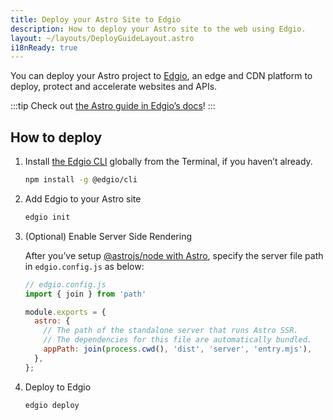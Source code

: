 ```yaml
---
title: Deploy your Astro Site to Edgio
description: How to deploy your Astro site to the web using Edgio.
layout: ~/layouts/DeployGuideLayout.astro
i18nReady: true
---
```


You can deploy your Astro project to [Edgio](https://www.edg.io/), an edge and CDN platform to deploy, protect and accelerate websites and APIs.

:::tip
Check out [the Astro guide in Edgio’s docs](https://docs.edg.io/guides/astro)!
:::

## How to deploy

1. Install [the Edgio CLI](https://docs.edg.io/guides/cli) globally from the Terminal, if you haven’t already.

    ```bash
    npm install -g @edgio/cli
    ```

2. Add Edgio to your Astro site

    ```bash
    edgio init
    ```

3. (Optional) Enable Server Side Rendering

    After you’ve setup [@astrojs/node with Astro](/en/guides/integrations-guide/node/), specify the server file path in `edgio.config.js` as below:

    ```js ins={2,5-9}
    // edgio.config.js
    import { join } from 'path'

    module.exports = {
      astro: {
        // The path of the standalone server that runs Astro SSR.
        // The dependencies for this file are automatically bundled.
        appPath: join(process.cwd(), 'dist', 'server', 'entry.mjs'),
      },
    };
    ```

4. Deploy to Edgio

    ```bash
    edgio deploy
    ```
